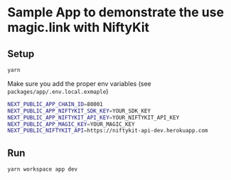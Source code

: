 # Sample App to demonstrate the use magic.link with NiftyKit

## Setup

```bash
yarn
```

Make sure you add the proper env variables (see `packages/app/.env.local.exmaple`)

```bash
NEXT_PUBLIC_APP_CHAIN_ID=80001
NEXT_PUBLIC_APP_NIFTYKIT_SDK_KEY=YOUR_SDK_KEY
NEXT_PUBLIC_APP_NIFTYKIT_API_KEY=YOUR_NIFTYKIT_API_KEY
NEXT_PUBLIC_APP_MAGIC_KEY=YOUR_MAGIC_KEY
NEXT_PUBLIC_NIFTYKIT_API=https://niftykit-api-dev.herokuapp.com
```

## Run

```bash
yarn workspace app dev
```
